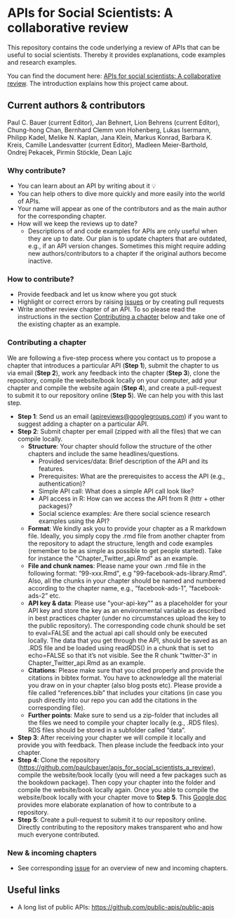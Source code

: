 # APIs for Social Scientists: A collaborative review
This repository contains the code underlying a review of APIs that can be useful to social scientists. Thereby it provides explanations, code examples and research examples.

You can find the document here: [APIs for social scientists:
A collaborative review](https://bookdown.org/paul/apis_for_social_scientists/). The introduction explains how this project came about.

## Current authors & contributors
Paul C. Bauer (current Editor), Jan Behnert, Lion Behrens (current Editor), Chung-hong Chan, Bernhard Clemm von Hohenberg, Lukas Isermann, Philipp Kadel, Melike N. Kaplan, Jana Klein, Markus Konrad, Barbara K. Kreis, Camille Landesvatter (current Editor), Madleen Meier-Barthold, Ondrej Pekacek, Pirmin Stöckle, Dean Lajic


### Why contribute?
* You can learn about an API by writing about it :bulb:
* You can help others to dive more quickly and more easily into the world of APIs.
* Your name will appear as one of the contributors and as the main author for the corresponding chapter.
* How will we keep the reviews up to date?
    + Descriptions of and code examples for APIs are only useful when they are up to date. Our plan is to update chapters that are outdated, e.g., if an API version changes. Sometimes this might require adding new authors/contributors to a chapter if the original authors become inactive.


### How to contribute?
* Provide feedback and let us know where you got stuck
* Highlight or correct errors by raising [issues](https://github.com/paulcbauer/apis_for_social_scientists_a_review/issues) or by creating pull requests
* Write another review chapter of an API. To so please read the instructions in the section [Contributing a chapter](https://github.com/paulcbauer/apis_for_social_scientists_a_review#contributing-a-chapter) below and take one of the existing chapter as an example.


### Contributing a chapter
We are following a five-step process where you contact us to propose a chapter that introduces a particular API (**Step 1**), submit the chapter to us via email (**Step 2**), work any feedback into the chapter (**Step 3**), clone the repository, compile the website/book locally on your computer, add your chapter and compile the website again (**Step 4**), and create a pull-request to submit it to our repository online (**Step 5**). We can help you with this last step.

* **Step 1**: Send us an email (apireviews@googlegroups.com) if you want to suggest adding a chapter on a particular API.
* **Step 2**: Submit chapter per email (zipped with all the files) that we can compile locally.
    + **Structure**: Your chapter should follow the structure of the other chapters and include the same headlines/questions.
        + Provided services/data: Brief description of the API and its features. 
        + Prerequisites: What are the prerequisites to access the API (e.g., authentication)?
        + Simple API call: What does a simple API call look like?
        + API access in R: How can we access the API from R (httr + other packages)?
        + Social science examples: Are there social science research examples using the API?
    + **Format**: We kindly ask you to provide your chapter as a R markdown file. Ideally, you simply copy the .rmd file from another chapter from the repository to adapt the structure, length and code examples (remember to be as simple as possible to get people started). Take for instance the "Chapter_Twitter_api.Rmd" as an example.
    + **File and chunk names**: Please name your own .rmd file in the following format: “99-xxx.Rmd", e.g "99-facebook-ads-library.Rmd". Also, all the chunks in your chapter should be named and numbered according to the chapter name, e.g., “facebook-ads-1”, “facebook-ads-2” etc.
    + **API key & data**: Please use "your-api-key"" as a placeholder for your API key and store the key as an environmental variable as described in best practices chapter (under no circumstances upload the key to the public repository). The corresponding code chunk should be set to eval=FALSE and the actual api call should only be executed locally. The data that you get through the API, should be saved as an .RDS file and be loaded using readRDS() in a chunk that is set to echo=FALSE so that it’s not visible. See the R chunk "twitter-3" in Chapter_Twitter_api.Rmd as an example.
    + **Citations**: Please make sure that you cited properly and provide the citations in bibtex format. You have to acknowledge all the material you draw on in your chapter (also blog posts etc). Please provide a file called “references.bib” that includes your citations (in case you push directly into our repo you can add the citations in the corresponding file). 
    + **Further points**: Make sure to send us a zip-folder that includes all the files we need to compile your chapter locally (e.g., .RDS files). RDS files should be stored in a subfolder called “data”.
* **Step 3**: After receiving your chapter we will compile it locally and provide you with feedback. Then please include the feedback into your chapter.
* **Step 4**: Clone the repository (https://github.com/paulcbauer/apis_for_social_scientists_a_review), compile the website/book locally (you will need a few packages such as the bookdown package). Then copy your chapter into the folder and compile the website/book locally again. Once you able to compile the website/book locally with your chapter move to **Step 5**. This [Google doc](https://docs.google.com/document/d/1JKIwjfZ7KLkY-Emy760sSCJMzBIXhj-SabUDRtLrvuM/edit?usp=sharing) provides more elaborate explanation of how to contribute to a repository.
* **Step 5**: Create a pull-request to submit it to our repository online. Directly contributing to the repository makes transparent who and how much everyone contributed.


### New & incoming chapters
* See corresponding [issue](https://github.com/paulcbauer/apis_for_social_scientists_a_review/issues/13) for an overview of new and incoming chapters.


## Useful links
* A long list of public APIs: https://github.com/public-apis/public-apis
